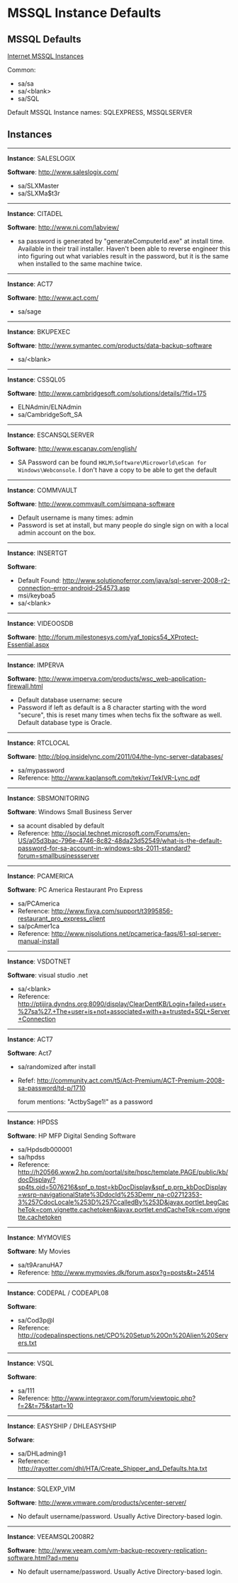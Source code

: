# MSSQL Instance Defaults


MSSQL Defaults
----------

[Internet MSSQL Instances](references/internet_mssql.txt)

Common:

 * sa/sa
 * sa/\<blank\>
 * sa/SQL

Default MSSQL Instance names: SQLEXPRESS, MSSQLSERVER

Instances
---------

- - - -

**Instance**: SALESLOGIX

**Software**: http://www.saleslogix.com/

 * sa/SLXMaster
 * sa/SLXMa$t3r

- - - -  

**Instance**: CITADEL

**Software**: http://www.ni.com/labview/

 * sa password is generated by "generateComputerId.exe" at install time. Available in their trail installer. Haven't been able to reverse engineer this into figuring out what variables result in the password, but it is the same when installed to the same machine twice.

- - - -

**Instance**: ACT7

**Software**: http://www.act.com/

 * sa/sage

- - - -

**Instance**: BKUPEXEC

**Software**: http://www.symantec.com/products/data-backup-software

 * sa/\<blank\>

- - - -

**Instance**: CSSQL05

**Software**: http://www.cambridgesoft.com/solutions/details/?fid=175

 * ELNAdmin/ELNAdmin
 * sa/CambridgeSoft_SA

- - - -

**Instance**: ESCANSQLSERVER

**Software**: http://www.escanav.com/english/

 * SA Password can be found `HKLM\Software\Microworld\eScan for Windows\Webconsole`. I don't have a copy to be able to get the default

- - - -

**Instance**: COMMVAULT

**Software**: http://www.commvault.com/simpana-software

 * Default username is many times: admin
 * Password is set at install, but many people do single sign on with a local admin account on the box.

- - - -

**Instance**: INSERTGT

**Software**: 

 * Default Found: http://www.solutionoferror.com/java/sql-server-2008-r2-connection-error-android-254573.asp
 * msi/keyboa5
 * sa/\<blank\>

- - - -

**Instance**: VIDEOOSDB

**Software**: http://forum.milestonesys.com/yaf_topics54_XProtect-Essential.aspx

- - - -

**Instance**: IMPERVA 

**Software**: http://www.imperva.com/products/wsc_web-application-firewall.html

 * Default database username: secure
 * Password if left as default is a 8 character starting with the word "secure", this is reset many times when techs fix the software as well. Default database type is Oracle. 

- - - -

**Instance**: RTCLOCAL

**Software**: http://blog.insidelync.com/2011/04/the-lync-server-databases/

 * sa/mypassword
 * Reference: http://www.kaplansoft.com/tekivr/TekIVR-Lync.pdf

- - - -

**Instance**: SBSMONITORING

**Software**: Windows Small Business Server

 * sa acount disabled by default
 * Reference: http://social.technet.microsoft.com/Forums/en-US/a05d3bac-796e-4746-8c82-48da23d52549/what-is-the-default-password-for-sa-account-in-windows-sbs-2011-standard?forum=smallbusinessserver

- - - -

**Instance**: PCAMERICA

**Software**: PC America Restaurant Pro Express

 * sa/PCAmerica
 * Reference: http://www.fixya.com/support/t3995856-restaurant_pro_express_client
 * sa/pcAmer1ca
 * Reference: http://www.njsolutions.net/pcamerica-faqs/61-sql-server-manual-install

- - - -

**Instance**: VSDOTNET

**Software**: visual studio .net

 * sa/\<blank\>
 * Reference: http://ptijira.dyndns.org:8090/display/ClearDentKB/Login+failed+user+%27sa%27.+The+user+is+not+associated+with+a+trusted+SQL+Server+Connection

- - - -

**Instance**: ACT7

**Software**: Act7

 * sa/randomized after install
 * Refef: http://community.act.com/t5/Act-Premium/ACT-Premium-2008-sa-password/td-p/1710

    forum mentions: "ActbySage1!" as a password

- - - -

**Instance**: HPDSS

**Software**: HP MFP Digital Sending Software

 * sa/Hpdsdb000001
 * sa/hpdss
 * Reference: http://h20566.www2.hp.com/portal/site/hpsc/template.PAGE/public/kb/docDisplay/?sp4ts.oid=5076216&spf_p.tpst=kbDocDisplay&spf_p.prp_kbDocDisplay=wsrp-navigationalState%3DdocId%253Demr_na-c02712353-3%257CdocLocale%253D%257CcalledBy%253D&javax.portlet.begCacheTok=com.vignette.cachetoken&javax.portlet.endCacheTok=com.vignette.cachetoken

- - - -

**Instance**: MYMOVIES

**Software**: My Movies

 * sa/t9AranuHA7
 * Reference: http://www.mymovies.dk/forum.aspx?g=posts&t=24514

- - - -

**Instance**: CODEPAL / CODEAPL08

**Software**:

 * sa/Cod3p@l
 * Reference: http://codepalinspections.net/CPO%20Setup%20On%20Alien%20Servers.txt

- - - -

**Instance**: VSQL

**Software**:

 * sa/111
 * Reference: http://www.integraxor.com/forum/viewtopic.php?f=2&t=75&start=10

- - - -

**Instance**: EASYSHIP / DHLEASYSHIP

**Sofware**:

 * sa/DHLadmin@1
 * Reference: http://rayotter.com/dhl/HTA/Create_Shipper_and_Defaults.hta.txt

- - - -

**Instance**: SQLEXP_VIM

**Software**: http://www.vmware.com/products/vcenter-server/

 * No default username/password. Usually Active Directory-based login.

- - - -

**Instance**: VEEAMSQL2008R2

**Software**: http://www.veeam.com/vm-backup-recovery-replication-software.html?ad=menu

 * No default username/password. Usually Active Directory-based login.

